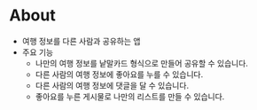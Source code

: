 # About
* 여행 정보를 다른 사람과 공유하는 앱
* 주요 기능
  * 나만의 여행 정보를 낱말카드 형식으로 만들어 공유할 수 있습니다.
  * 다른 사람의 여행 정보에 좋아요를 누를 수 있습니다.
  * 다른 사람의 여행 정보에 댓글을 달 수 있습니다.
  * 좋아요를 누른 게시물로 나만의 리스트를 만들 수 있습니다.
